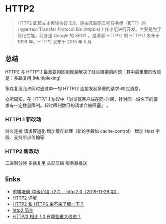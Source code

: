 # HTTP2

> HTTP2 即超文本传输协议 2.0。是由互联网工程任务组（IETF）的 Hypertext Transfer Protocol Bis (httpbis)工作小组进行开发。主要是为了优化性能，前身是 Google 的 SPDY 。是兼容 HTTP1.1 的 HTTP1.1 发布于 1999 年。HTTP2 发布于 2015 年 5 月

## 总结

HTTP2 与 HTTP1.1 最重要的区别就是解决了线头阻塞的问题！其中最重要的改动是：多路复用 (Multiplexing)

多路复用允许同时通过单一的 HTTP/2 连接发起多重的请求-响应消息。

众所周知，在 HTTP/1.1 协议中「浏览器客户端在同-时间，针对同一域名下的请求有一定数量限制。超过限制数目的请求会被阻塞」 。

### HTTP1.1 新改动

持久连接
请求管道化
增加缓存处理（新的字段如 cache-control）
增加 Host 字段、支持断点传输等

### HTTP2 新改动

二进制分帧
多路复用
头部压缩
服务器推送

## links

- [前端培训-中级阶段（27）- http 2.0（2019-11-28 期）](https://segmentfault.com/a/1190000020989869)
- [HTTP2 详解](https://juejin.im/post/5b88a4f56fb9a01a0b31a67e)
- [HTTP2 和 HTTPS 来不来了解一下？](https://juejin.im/post/5b5ef5a25188251af86bfebf)
- [http2 简介](https://juejin.im/post/5aaccf8f51882555784dbabc)
- [HTTP/2 相比 1.0 有哪些重大改进？](https://www.zhihu.com/question/34074946)
